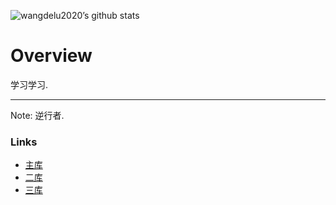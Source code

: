 ![wangdelu2020’s github stats](https://github-readme-stats.vercel.app/api?username=wangdelu2020&show_icons=true&theme=vue)


# Overview

学习学习.

***

Note: 逆行者. 

### Links

- [主库](https://github.com/wangdelu2020)
- [二库](https://github.com/iosrule-hub)
- [三库](https://github.com/1518936683)
